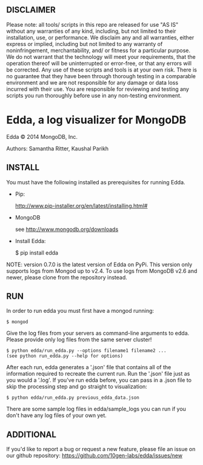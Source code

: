 DISCLAIMER
----------
Please note: all tools/ scripts in this repo are released for use "AS IS" without any warranties of any kind, including, but not limited to their installation, use, or performance. We disclaim any and all warranties, either express or implied, including but not limited to any warranty of noninfringement, merchantability, and/ or fitness for a particular purpose. We do not warrant that the technology will meet your requirements, that the operation thereof will be uninterrupted or error-free, or that any errors will be corrected.
Any use of these scripts and tools is at your own risk. There is no guarantee that they have been through thorough testing in a comparable environment and we are not responsible for any damage or data loss incurred with their use.
You are responsible for reviewing and testing any scripts you run thoroughly before use in any non-testing environment.

Edda, a log visualizer for MongoDB
==================================

Edda © 2014 MongoDB, Inc.

Authors: Samantha Ritter, Kaushal Parikh

INSTALL
-------

You must have the following installed as prerequisites for running Edda.

+ Pip:

  http://www.pip-installer.org/en/latest/installing.html#

+ MongoDB

  see http://www.mongodb.org/downloads

+ Install Edda:

  $ pip install edda
  
NOTE: version 0.7.0 is the latest version of Edda on PyPi.  This version only supports logs from Mongod up to v2.4.  To use logs from MongoDB v2.6 and newer, please clone from the repository instead.

RUN
---

In order to run edda you must first have a mongod running:

    $ mongod

Give the log files from your servers as command-line
arguments to edda.  Please provide only log files from the same server cluster!

	$ python edda/run_edda.py --options filename1 filename2 ...
	(see python run_edda.py --help for options)

After each run, edda generates a '.json' file that contains all of the information required to recreate the current run. Run the '.json' file just as you would a '.log'. 
If you've run edda before, you can pass in a .json file to skip the processing step and go straight to visualization:

    $ python edda/run_edda.py previous_edda_data.json

There are some sample log files in edda/sample_logs you can run
if you don't have any log files of your own yet.

ADDITIONAL
----------

If you'd like to report a bug or request a new feature,
please file an issue on our github repository:
https://github.com/10gen-labs/edda/issues/new
